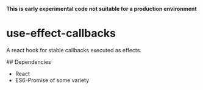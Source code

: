 **This is early experimental code not suitable for a production environment**

# use-effect-callbacks
A react hook for stable callbacks executed as effects.

## Dependencies

- React
- ES6-Promise of some variety
